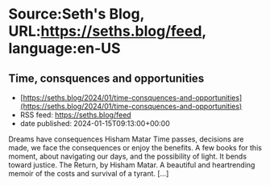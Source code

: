 # Source:Seth's Blog, URL:https://seths.blog/feed, language:en-US

## Time, consquences and opportunities
 - [https://seths.blog/2024/01/time-consquences-and-opportunities](https://seths.blog/2024/01/time-consquences-and-opportunities)
 - RSS feed: https://seths.blog/feed
 - date published: 2024-01-15T09:13:00+00:00

Dreams have consequences Hisham Matar Time passes, decisions are made, we face the consequences or enjoy the benefits. A few books for this moment, about navigating our days, and the possibility of light. It bends toward justice. The Return, by Hisham Matar. A beautiful and heartrending memoir of the costs and survival of a tyrant. [&#8230;]

